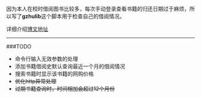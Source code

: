因为本人在校时借阅图书比较多，每次手动登录查看书籍的归还日期过于麻烦，所以写了**gzhulib**这个脚本用于检查自己的借阅情况。

详细介绍[博文地址](http://cbsheng.github.io/2015/01/03/-python-%E6%8A%93%E5%8F%96%E4%B8%AA%E4%BA%BA%E5%9B%BE%E4%B9%A6%E9%A6%86%E4%BF%A1%E6%81%AF%E8%84%9A%E6%9C%AC-gzhulib/)

---

###TODO

* 命令行输入无效参数的处理
* 添加书籍借阅史默认查询最近一个月的借阅情况
* 搜索书籍时显示该书籍的网购价格
* <del>优化http异常处理</del>
* <del>过期书籍查询时，时间相加会超过12个月份</del>
